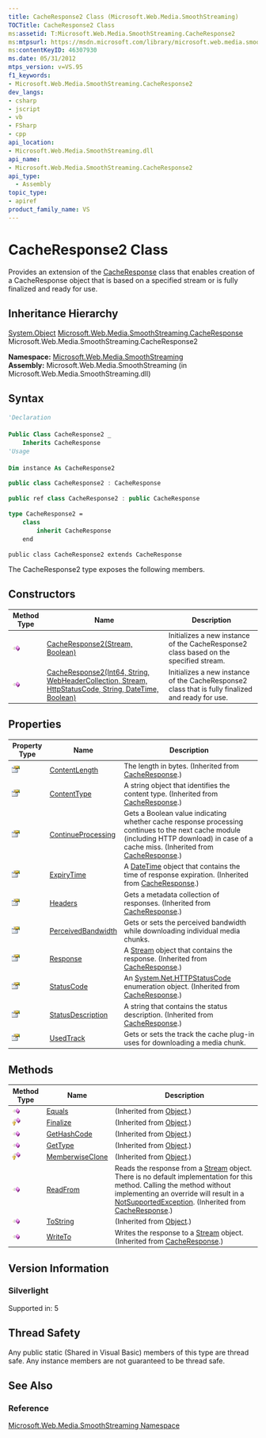 ```yaml
---
title: CacheResponse2 Class (Microsoft.Web.Media.SmoothStreaming)
TOCTitle: CacheResponse2 Class
ms:assetid: T:Microsoft.Web.Media.SmoothStreaming.CacheResponse2
ms:mtpsurl: https://msdn.microsoft.com/library/microsoft.web.media.smoothstreaming.cacheresponse2(v=VS.95)
ms:contentKeyID: 46307930
ms.date: 05/31/2012
mtps_version: v=VS.95
f1_keywords:
- Microsoft.Web.Media.SmoothStreaming.CacheResponse2
dev_langs:
- csharp
- jscript
- vb
- FSharp
- cpp
api_location:
- Microsoft.Web.Media.SmoothStreaming.dll
api_name:
- Microsoft.Web.Media.SmoothStreaming.CacheResponse2
api_type:
  - Assembly
topic_type:
- apiref
product_family_name: VS
---
```


# CacheResponse2 Class

Provides an extension of the [CacheResponse](cacheresponse-class-microsoft-web-media-smoothstreaming_1.md) class that enables creation of a CacheResponse object that is based on a specified stream or is fully finalized and ready for use.

## Inheritance Hierarchy

 [System.Object](https://msdn.microsoft.com/library/e5kfa45b\(v=vs.95\))  
  [Microsoft.Web.Media.SmoothStreaming.CacheResponse](cacheresponse-class-microsoft-web-media-smoothstreaming_1.md)  
    Microsoft.Web.Media.SmoothStreaming.CacheResponse2  

**Namespace:**  [Microsoft.Web.Media.SmoothStreaming](microsoft-web-media-smoothstreaming-namespace_1.md)  
**Assembly:**  Microsoft.Web.Media.SmoothStreaming (in Microsoft.Web.Media.SmoothStreaming.dll)

## Syntax

```vb
'Declaration

Public Class CacheResponse2 _
    Inherits CacheResponse
'Usage

Dim instance As CacheResponse2
```

```csharp
public class CacheResponse2 : CacheResponse
```

```cpp
public ref class CacheResponse2 : public CacheResponse
```

``` fsharp
type CacheResponse2 =  
    class
        inherit CacheResponse
    end
```

```jscript
public class CacheResponse2 extends CacheResponse
```

The CacheResponse2 type exposes the following members.

## Constructors

|Method Type|Name|Description|
|--- |--- |--- |
|![Public method](images/Ff728153.pubmethod(en-us,VS.90).gif "Public method")|[CacheResponse2(Stream, Boolean)](cacheresponse2-constructor-stream-boolean-microsoft-web-media-smoothstreaming.md)|Initializes a new instance of the CacheResponse2 class based on the specified stream.|
|![Public method](images/Ff728153.pubmethod(en-us,VS.90).gif "Public method")|[CacheResponse2(Int64, String, WebHeaderCollection, Stream, HttpStatusCode, String, DateTime, Boolean)](cacheresponse2-constructor-int64-string-webheadercollection-stream-httpstatuscode-string-datetime-boolean-microsoft-web-media-smoothstreaming.md)|Initializes a new instance of the CacheResponse2 class that is fully finalized and ready for use.|

## Properties

|Property Type|Name|Description|
|--- |--- |--- |
|![Public property](images/Ff728140.pubproperty(en-us,VS.90).gif "Public property")|[ContentLength](cacheresponse-contentlength-property-microsoft-web-media-smoothstreaming_1.md)|The length in bytes. (Inherited from [CacheResponse](cacheresponse-class-microsoft-web-media-smoothstreaming_1.md).)|
|![Public property](images/Ff728140.pubproperty(en-us,VS.90).gif "Public property")|[ContentType](cacheresponse-contenttype-property-microsoft-web-media-smoothstreaming_1.md)|A string object that identifies the content type. (Inherited from [CacheResponse](cacheresponse-class-microsoft-web-media-smoothstreaming_1.md).)|
|![Public property](images/Ff728140.pubproperty(en-us,VS.90).gif "Public property")|[ContinueProcessing](cacheresponse-continueprocessing-property-microsoft-web-media-smoothstreaming.md)|Gets a Boolean value indicating whether cache response processing continues to the next cache module (including HTTP download) in case of a cache miss. (Inherited from [CacheResponse](cacheresponse-class-microsoft-web-media-smoothstreaming_1.md).)|
|![Public property](images/Ff728140.pubproperty(en-us,VS.90).gif "Public property")|[ExpiryTime](cacheresponse-expirytime-property-microsoft-web-media-smoothstreaming_1.md)|A [DateTime](https://msdn.microsoft.com/library/03ybds8y(v=vs.95)) object that contains the time of response expiration. (Inherited from [CacheResponse](cacheresponse-class-microsoft-web-media-smoothstreaming_1.md).)|
|![Public property](images/Ff728140.pubproperty(en-us,VS.90).gif "Public property")|[Headers](cacheresponse-headers-property-microsoft-web-media-smoothstreaming_1.md)|Gets a metadata collection of responses. (Inherited from [CacheResponse](cacheresponse-class-microsoft-web-media-smoothstreaming_1.md).)|
|![Public property](images/Ff728140.pubproperty(en-us,VS.90).gif "Public property")|[PerceivedBandwidth](cacheresponse2-perceivedbandwidth-property-microsoft-web-media-smoothstreaming.md)|Gets or sets the perceived bandwidth while downloading individual media chunks.|
|![Public property](images/Ff728140.pubproperty(en-us,VS.90).gif "Public property")|[Response](cacheresponse-response-property-microsoft-web-media-smoothstreaming_1.md)|A [Stream](https://msdn.microsoft.com/library/8f86tw9e(v=vs.95)) object that contains the response. (Inherited from [CacheResponse](cacheresponse-class-microsoft-web-media-smoothstreaming_1.md).)|
|![Public property](images/Ff728140.pubproperty(en-us,VS.90).gif "Public property")|[StatusCode](cacheresponse-statuscode-property-microsoft-web-media-smoothstreaming_1.md)|An [System.Net.HTTPStatusCode](https://msdn.microsoft.com/library/f92ssyy1(v=vs.95)) enumeration object. (Inherited from [CacheResponse](cacheresponse-class-microsoft-web-media-smoothstreaming_1.md).)|
|![Public property](images/Ff728140.pubproperty(en-us,VS.90).gif "Public property")|[StatusDescription](cacheresponse-statusdescription-property-microsoft-web-media-smoothstreaming_1.md)|A string that contains the status description. (Inherited from [CacheResponse](cacheresponse-class-microsoft-web-media-smoothstreaming_1.md).)|
|![Public property](images/Ff728140.pubproperty(en-us,VS.90).gif "Public property")|[UsedTrack](cacheresponse2-usedtrack-property-microsoft-web-media-smoothstreaming.md)|Gets or sets the track the cache plug-in uses for downloading a media chunk.|

## Methods

|Method Type|Name|Description|
|--- |--- |--- |
|![Public method](images/Ff728153.pubmethod(en-us,VS.90).gif "Public method")|[Equals](https://msdn.microsoft.com/library/bsc2ak47(v=vs.95))|(Inherited from [Object](https://msdn.microsoft.com/library/e5kfa45b(v=vs.95)).)|
|![Protected method](images/Ff728153.protmethod(en-us,VS.90).gif "Protected method")|[Finalize](https://msdn.microsoft.com/library/4k87zsw7(v=vs.95))|(Inherited from [Object](https://msdn.microsoft.com/library/e5kfa45b(v=vs.95)).)|
|![Public method](images/Ff728153.pubmethod(en-us,VS.90).gif "Public method")|[GetHashCode](https://msdn.microsoft.com/library/zdee4b3y(v=vs.95))|(Inherited from [Object](https://msdn.microsoft.com/library/e5kfa45b(v=vs.95)).)|
|![Public method](images/Ff728153.pubmethod(en-us,VS.90).gif "Public method")|[GetType](https://msdn.microsoft.com/library/dfwy45w9(v=vs.95))|(Inherited from [Object](https://msdn.microsoft.com/library/e5kfa45b(v=vs.95)).)|
|![Protected method](images/Ff728153.protmethod(en-us,VS.90).gif "Protected method")|[MemberwiseClone](https://msdn.microsoft.com/library/57ctke0a(v=vs.95))|(Inherited from [Object](https://msdn.microsoft.com/library/e5kfa45b(v=vs.95)).)|
|![Public method](images/Ff728153.pubmethod(en-us,VS.90).gif "Public method")|[ReadFrom](cacheresponse-readfrom-method-microsoft-web-media-smoothstreaming_1.md)|Reads the response from a [Stream](https://msdn.microsoft.com/library/8f86tw9e(v=vs.95)) object. There is no default implementation for this method. Calling the method without implementing an override will result in a [NotSupportedException](https://msdn.microsoft.com/library/8a7a4e64(v=vs.95)). (Inherited from [CacheResponse](cacheresponse-class-microsoft-web-media-smoothstreaming_1.md).)|
|![Public method](images/Ff728153.pubmethod(en-us,VS.90).gif "Public method")|[ToString](https://msdn.microsoft.com/library/7bxwbwt2(v=vs.95))|(Inherited from [Object](https://msdn.microsoft.com/library/e5kfa45b(v=vs.95)).)|
|![Public method](images/Ff728153.pubmethod(en-us,VS.90).gif "Public method")|[WriteTo](cacheresponse-writeto-method-microsoft-web-media-smoothstreaming_1.md)|Writes the response to a [Stream](https://msdn.microsoft.com/library/8f86tw9e(v=vs.95)) object. (Inherited from [CacheResponse](cacheresponse-class-microsoft-web-media-smoothstreaming_1.md).)|

## Version Information

### Silverlight

Supported in: 5  

## Thread Safety

Any public static (Shared in Visual Basic) members of this type are thread safe. Any instance members are not guaranteed to be thread safe.

## See Also

### Reference

[Microsoft.Web.Media.SmoothStreaming Namespace](microsoft-web-media-smoothstreaming-namespace_1.md)
